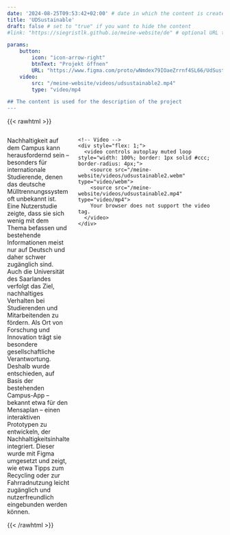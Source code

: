 ```yaml
---
date: '2024-08-25T09:53:42+02:00' # date in which the content is created - defaults to "today"
title: 'UDSustainable'
draft: false # set to "true" if you want to hide the content 
#link: "https://siegristlk.github.io/meine-website/de" # optional URL to link the logo to

params:
    button:
        icon: "icon-arrow-right"
        btnText: "Projekt öffnen"
        URL: "https://www.figma.com/proto/wNmdex79IOaeZrrnf4SL66/UdSustainable?node-id=416-5855&starting-point-node-id=416%3A5855&mode=design&t=Dp8N2UczhaenCqGT-1"
    video:
        src: "/meine-website/videos/udsustainable2.mp4"
        type: "video/mp4

## The content is used for the description of the project
---
```

{{< rawhtml >}}
<div style="max-width: 100%; width: 100%;">
  <div style="display: flex; align-items: flex-start; gap: 20px;">
    <!-- Text -->
    <div style="flex: 2;">
      <p>Nachhaltigkeit auf dem Campus kann herausfordernd sein – besonders für internationale Studierende, denen das deutsche Mülltrennungssystem oft unbekannt ist. Eine Nutzerstudie zeigte, dass sie sich wenig mit dem Thema befassen und bestehende Informationen meist nur auf Deutsch und daher schwer zugänglich sind.
      Auch die Universität des Saarlandes verfolgt das Ziel, nachhaltiges Verhalten bei Studierenden und Mitarbeitenden zu fördern. Als Ort von Forschung und Innovation trägt sie besondere gesellschaftliche Verantwortung. 
      Deshalb wurde entschieden, auf Basis der bestehenden Campus-App – bekannt etwa für den Mensaplan – einen interaktiven Prototypen zu entwickeln, der Nachhaltigkeitsinhalte integriert. Dieser wurde mit Figma umgesetzt und zeigt, wie etwa Tipps zum Recycling oder zur Fahrradnutzung leicht zugänglich und nutzerfreundlich eingebunden werden können.
      </p>
    </div>

    <!-- Video -->
    <div style="flex: 1;">
      <video controls autoplay muted loop style="width: 100%; border: 1px solid #ccc; border-radius: 4px;">
        <source src="/meine-website/videos/udsustainable2.webm" type="video/webm">
        <source src="/meine-website/videos/udsustainable2.mp4" type="video/mp4">
        Your browser does not support the video tag.
      </video>
    </div>
  </div>
</div>
{{< /rawhtml >}}

